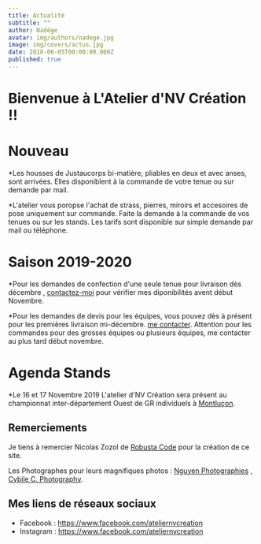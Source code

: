 ```yaml
---
title: Actualité
subtitle: ""
author: Nadège
avatar: img/authors/nadege.jpg
image: img/covers/actus.jpg
date: 2018-06-05T00:00:00.000Z
published: true
---
```

Bienvenue à L'Atelier d'NV Création !!
====

**Nouveau**
====

*Les housses de Justaucorps bi-matière, pliables en deux et avec anses, sont arrivées. Elles disponiblent à la commande de votre tenue ou sur demande par mail. 

*L'atelier vous poropse l'achat de strass, pierres, miroirs et accesoires de pose uniquement sur commande. Faite la demande à la commande de vos tenues ou sur les stands. Les tarifs sont disponible sur simple demande par mail ou téléphone.

**Saison 2019-2020**
====
*Pour les demandes de confection d'une seule tenue pour livraison dès décembre , [contactez-moi](/#/2018/06/02/contacts) pour vérifier mes diponibilités avent début Novembre.

*Pour les demandes de devis pour les équipes, vous pouvez dès à présent pour les premières livraison mi-décembre. [me contacter](/#/2018/06/02/contacts).
Attention pour les commandes pour des grosses équipes ou plusieurs équipes, me contacter au plus tard début novembre.

 
Agenda Stands
====

*Le 16 et 17 Novembre 2019 L'atelier d'NV Création sera présent au championnat inter-département Ouest de GR individuels à [Montluçon](https://auvergne-rhone-alpes.ffgym.fr/Evenements/GR-Competition-Inter-dep-OUEST-Individuels-Perf-Fed-et-Reg2). 

 
Remerciements
----

 
Je tiens à remercier Nicolas Zozol de [Robusta Code](http://www.robusta.io) pour la création de ce site. 

Les Photographes pour leurs magnifiques photos : [Nguyen Photographies](http://www.ngtuan.com) , [Cybile C. Photography](https://www.facebook.com/Cybile-C-Photography-246675958701076/).
 
 
 
Mes liens de réseaux sociaux
----
 
* Facebook : <a href="https://www.facebook.com/ateliernvcreation">https://www.facebook.com/ateliernvcreation</a>
* Instagram : <a href="https://www.instagram.com/atelier.nvcreation">https://www.facebook.com/ateliernvcreation</a>
